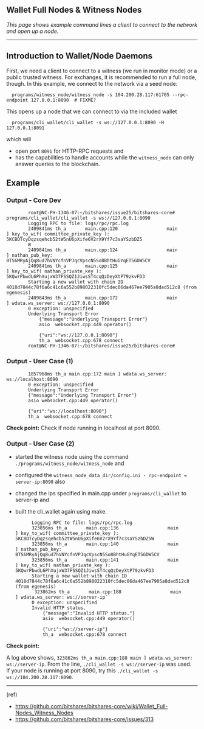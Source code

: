 ## Wallet Full Nodes & Witness Nodes

*This page shows example command lines a client to connect to the network and open up a node.*


***

## Introduction to Wallet/Node Daemons

First, we need a client to connect to a witness (we run in monitor mode) or a public trusted witness. For exchanges, it is recommended to run a full node, though. In this example, we connect to the network via a seed node:

      programs/witness_node/witness_node -s 104.200.28.117:61705 --rpc-endpoint 127.0.0.1:8090  # FIXME?

This opens up a node that we can connect to via the included wallet

      programs/cli_wallet/cli_wallet -s ws://127.0.0.1:8090 -H 127.0.0.1:8091

which will 
- open port `8091` for HTTP-RPC requests and 
- has the capabilities to handle accounts while the `witness_node` can only answer queries to the blockchain.


## Example

### Output - Core Dev

            root@NC-PH-1346-07:~/bitshares/issue25/bitshares-core# programs/cli_wallet/cli_wallet -s ws://127.0.0.1:8090
            Logging RPC to file: logs/rpc/rpc.log
            2409841ms th_a       main.cpp:120                  main                 ] key_to_wif( committee_private_key ): 5KCBDTcyDqzsqehcb52tW5nU6pXife6V2rX9Yf7c3saYSzbDZ5
            W 
            2409841ms th_a       main.cpp:124                  main                 ] nathan_pub_key: BTS6MRyAjQq8ud7hVNYcfnVPJqcVpscN5So8BhtHuGYqET5GDW5CV 
            2409841ms th_a       main.cpp:125                  main                 ] key_to_wif( nathan_private_key ): 5KQwrPbwdL6PhXujxW37FSSQZ1JiwsST4cqQzDeyXtP79zkvFD3 
            Starting a new wallet with chain ID 4018d7844c78f6a6c41c6a552b898022310fc5dec06da467ee7905a8dad512c8 (from egenesis)
            2409843ms th_a       main.cpp:172                  main                 ] wdata.ws_server: ws://127.0.0.1:8090 
            0 exception: unspecified
            Underlying Transport Error
                {"message":"Underlying Transport Error"}
                asio  websocket.cpp:449 operator()

                {"uri":"ws://127.0.0.1:8090"}
                th_a  websocket.cpp:678 connect
            root@NC-PH-1346-07:~/bitshares/issue25/bitshares-core# 


### Output - User Case (1) 

            1857968ms th_a main.cpp:172 main ] wdata.ws_server: ws://localhost:8090
            0 exception: unspecified
            Underlying Transport Error
            {"message":"Underlying Transport Error"}
            asio websocket.cpp:449 operator()

            {"uri":"ws://localhost:8090"}
            th_a  websocket.cpp:678 connect

**Check point:**  Check if node running in localhost at port 8090.

### Output - User Case (2)

- started the witness node using the command `./programs/witness_node/witness_node` and 
- configured the `witness_node_data_dir/config.ini - rpc-endpoint = server-ip:8090` also 
- changed the ips specified in main.cpp under `programs/cli_wallet` to server-ip and
- built the cli_wallet again using make.

            Logging RPC to file: logs/rpc/rpc.log
            323856ms th_a       main.cpp:136                  main                 ] key_to_wif( committee_private_key ): 5KCBDTcyDqzsqehcb52tW5nU6pXife6V2rX9Yf7c3saYSzbDZ5W 
            323856ms th_a       main.cpp:140                  main                 ] nathan_pub_key: BTS6MRyAjQq8ud7hVNYcfnVPJqcVpscN5So8BhtHuGYqET5GDW5CV 
            323856ms th_a       main.cpp:141                  main                 ] key_to_wif( nathan_private_key ): 5KQwrPbwdL6PhXujxW37FSSQZ1JiwsST4cqQzDeyXtP79zkvFD3 
            Starting a new wallet with chain ID 4018d7844c78f6a6c41c6a552b898022310fc5dec06da467ee7905a8dad512c8 (from egenesis)
            `323862ms th_a       main.cpp:188                  main                 ] wdata.ws_server: ws://server-ip`
            0 exception: unspecified
            Invalid HTTP status.
                {"message":"Invalid HTTP status."}
                asio  websocket.cpp:449 operator()

                {"uri":"ws://server-ip"}
                th_a  websocket.cpp:678 connect


**Check point:** 

A log above shows, `323862ms th_a main.cpp:188 main ] wdata.ws_server: ws://server-ip`. From the line, `./cli_wallet -s ws://server-ip` was used.  
If your node is running at port 8090, try this `./cli_wallet -s ws://104.200.28.117:8090`.



***

(ref)
- https://github.com/bitshares/bitshares-core/wiki/Wallet_Full-Nodes_Witness_Nodes
- https://github.com/bitshares/bitshares-core/issues/313

